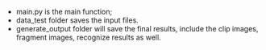 - main.py is the main function;
- data_test folder saves the input files.
- generate_output folder will save the final results, include the clip images, fragment images, recognize results as well.  

